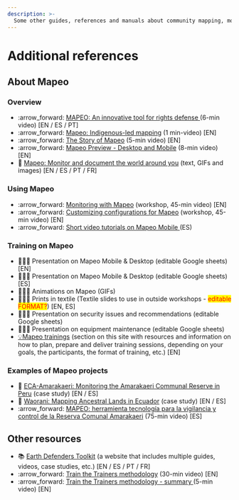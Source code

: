 ```yaml
---
description: >-
  Some other guides, references and manuals about community mapping, monitoring and data collection that could be of use as you design your project.
---
```


# Additional references

## About Mapeo

### Overview

* :arrow\_forward: [MAPEO: An innovative tool for rights defense ](https://www.youtube.com/watch?v=nZS9V1fxnuQ\&list=PLI10lL3Yr-k1\_PYaEDcAhmuCnnGfcwxXx\&index=2\&t=5s)(6-min video) \[EN / ES / PT]
* :arrow\_forward: [Mapeo: Indigenous-led mapping](https://www.youtube.com/watch?v=xPygllrdIYc\&list=PLI10lL3Yr-k1\_PYaEDcAhmuCnnGfcwxXx\&index=3) (1 min-video) \[EN]
* :arrow\_forward: [The Story of Mapeo](https://www.youtube.com/watch?v=rLIkHRkTh7Q\&list=PLI10lL3Yr-k1\_PYaEDcAhmuCnnGfcwxXx\&index=4\&t=5s) (5-min video) \[EN]
* :arrow\_forward: [Mapeo Preview - Desktop and Mobile](https://www.youtube.com/watch?v=oNFP-mcynNw\&list=PLI10lL3Yr-k1\_PYaEDcAhmuCnnGfcwxXx\&index=5\&t=96s) (8-min video) \[EN]
* :book: [Mapeo: Monitor and document the world around you](https://www.earthdefenderstoolkit.com/toolkit/mapeo-monitor-and-document-the-world-around-you/) (text, GIFs and images) \[EN / ES / PT / FR]

### Using Mapeo

* :arrow\_forward: [Monitoring with Mapeo](https://www.youtube.com/watch?v=yPiDfaYsSO0\&list=PLI10lL3Yr-k1\_PYaEDcAhmuCnnGfcwxXx\&index=7\&t=662s) (workshop, 45-min video) \[EN]
* :arrow\_forward: [Customizing configurations for Mapeo](https://www.youtube.com/watch?v=D8h1029NeRA\&list=PLI10lL3Yr-k1\_PYaEDcAhmuCnnGfcwxXx\&index=8\&t=328s) (workshop, 45-min video) \[EN]
* :arrow\_forward: [Short video tutorials on Mapeo Mobile ](https://youtube.com/playlist?list=PLI10lL3Yr-k2MUMquVTaQxZoiQqfT\_eID)(ES)

### Training on Mapeo

* 👩🏽‍🏫 Presentation on Mapeo Mobile & Desktop (editable Google sheets) \[EN]
* 👩🏽‍🏫 Presentation on Mapeo Mobile & Desktop (editable Google sheets) \[ES]
* 👩🏽‍🏫 Animations on Mapeo (GIFs)
* 👩🏽‍🏫 Prints in textile (Textile slides to use in outside workshops - <mark style="color:red;">editable FORMAT?</mark>) \[EN, ES]
* 👩🏽‍🏫 Presentation on security issues and recommendations (editable Google sheets)
* 👩🏽‍🏫 Presentation on equipment maintenance (editable Google sheets)
* [💡Mapeo trainings](complete-reference-guide/training-and-information-sessions/) (section on this site with resources and information on how to plan, prepare and deliver training sessions, depending on your goals, the participants, the format of training, etc.) \[EN]

### Examples of Mapeo projects

* :book: [ECA-Amarakaeri: Monitoring the Amarakaeri Communal Reserve in Peru](https://www.earthdefenderstoolkit.com/community/monitoring-the-amarakaeri-communal-reserve-in-peru/) (case study) \[EN / ES]
* :book: [Waorani: Mapping Ancestral Lands in Ecuador](https://www.earthdefenderstoolkit.com/community/mapping-waorani-ancestral-lands-in-ecuador/) (case study) \[EN / ES]
* :arrow\_forward: [MAPEO: herramienta tecnología para la vigilancia y control de la Reserva Comunal Amarakaeri](https://www.youtube.com/watch?v=XMmldDe245A\&list=PLI10lL3Yr-k0shDUOjLGpo8jIbMnXjMVb\&index=4) (75-min video) \[ES]&#x20;

## Other resources

* :books: [Earth Defenders Toolkit](https://www.earthdefenderstoolkit.com) (a website that includes multiple guides, videos, case studies, etc.) \[EN / ES / PT / FR]
* :arrow\_forward: [Train the Trainers methodology](https://www.youtube.com/watch?v=eIXhg20BEDw) (30-min video) \[EN]&#x20;
* :arrow\_forward: [Train the Trainers methodology - summary ](https://www.youtube.com/watch?v=c6eXAcaFSQI)(5-min video) \[EN]&#x20;

